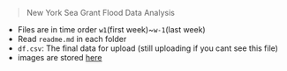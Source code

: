 > New York Sea Grant Flood Data Analysis
- Files are in time order `w1`(first week)~`w-1`(last week)
- Read `readme.md` in each folder 
- `df.csv`: The final data for upload (still uploading if you cant see this file)
- images are stored [here](https://drive.google.com/drive/folders/15413UnRxppB0gas0pJ9VQGSxnj8uQqV7?usp=sharing)